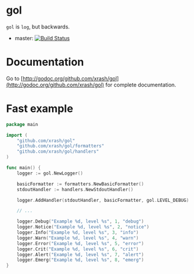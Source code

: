 # gol

`gol` is `log`, but backwards.

* master: [![Build Status](https://travis-ci.org/xrash/gol.svg?branch=master)](http://travis-ci.org/xrash/gol)

# Documentation

Go to [http://godoc.org/github.com/xrash/gol](http://godoc.org/github.com/xrash/gol) for complete documentation.

# Fast example

```go
package main

import (
	"github.com/xrash/gol"
	"github.com/xrash/gol/formatters"
	"github.com/xrash/gol/handlers"
)

func main() {
	logger := gol.NewLogger()

	basicFormatter := formatters.NewBasicFormatter()
	stdoutHandler := handlers.NewStdoutHandler()

	logger.AddHandler(stdoutHandler, basicFormatter, gol.LEVEL_DEBUG)

	// ...

	logger.Debug("Example %d, level %s", 1, "debug")
	logger.Notice("Example %d, level %s", 2, "notice")
	logger.Info("Example %d, level %s", 3, "info")
	logger.Warn("Example %d, level %s", 4, "warn")
	logger.Error("Example %d, level %s", 5, "error")
	logger.Crit("Example %d, level %s", 6, "crit")
	logger.Alert("Example %d, level %s", 7, "alert")
	logger.Emerg("Example %d, level %s", 8, "emerg")
}
```
